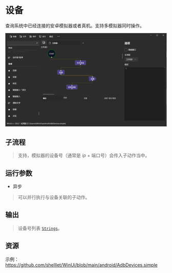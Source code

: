 # 设备 
查询系统中已经连接的安卓模拟器或者真机。支持多模拟器同时操作。

![AdbDevices](./images/01.png ':size=90%')

## 子流程

> 支持，模拟器的设备号（通常是 *ip* + 端口号）会传入子动作当中。

## 运行参数

* 异步
> 可以并行执行与设备关联的子动作。

## 输出 

>  设备号列表 [`Strings`](./types/String.md)。

## 资源

示例：https://github.com/shelllet/WinUi/blob/main/android/AdbDevices.simple


